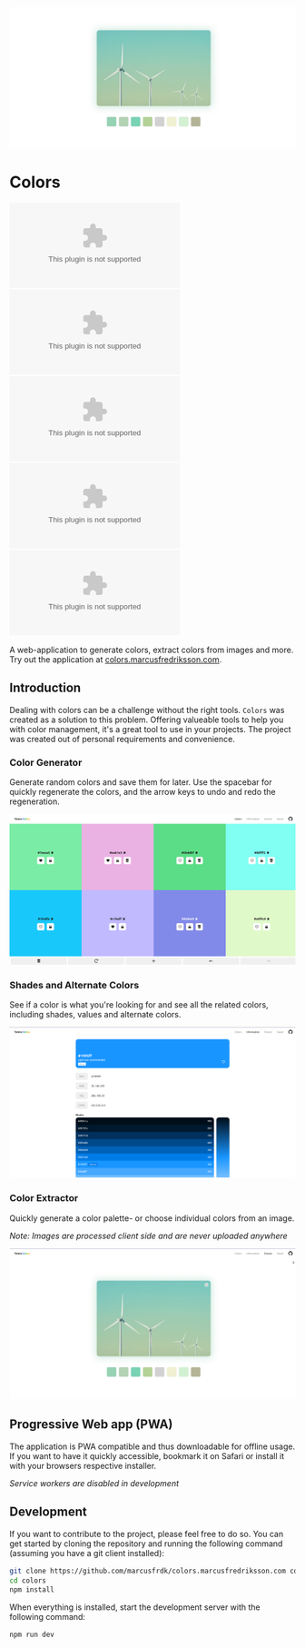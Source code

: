 ![Extractor](./assets/main.png)

# Colors

![top language](https://img.shields.io/github/languages/top/marcusfrdk/colors.marcusfredriksson.com)
![code size](https://img.shields.io/github/languages/code-size/marcusfrdk/colors.marcusfredriksson.com)
![last commit](https://img.shields.io/github/last-commit/marcusfrdk/colors.marcusfredriksson.com)
![issues](https://img.shields.io/github/issues/marcusfrdk/colors.marcusfredriksson.com)
![contributors](https://img.shields.io/github/contributors/marcusfrdk/colors.marcusfredriksson.com)

A web-application to generate colors, extract colors from images and more. Try out the application at [colors.marcusfredriksson.com](https://colors.marcusfredriksson.com).

## Introduction

Dealing with colors can be a challenge without the right tools. `Colors` was created as a solution to this problem. Offering valueable tools to help you with color management, it's a great tool to use in your projects. The project was created out of personal requirements and convenience.

### Color Generator

Generate random colors and save them for later. Use the spacebar for quickly regenerate the colors, and the arrow keys to undo and redo the regeneration.

![Homepage](./assets/home.png)

### Shades and Alternate Colors

See if a color is what you're looking for and see all the related colors, including shades, values and alternate colors.

![Shades](./assets/shades.png)

### Color Extractor

Quickly generate a color palette- or choose individual colors from an image.

_Note: Images are processed client side and are never uploaded anywhere_

![Extractor](./assets/extract.png)

## Progressive Web app (PWA)

The application is PWA compatible and thus downloadable for offline usage. If you want to have it quickly accessible, bookmark it on Safari or install it with your browsers respective installer.

_Service workers are disabled in development_

## Development

If you want to contribute to the project, please feel free to do so. You can get started by cloning the repository and running the following command (assuming you have a git client installed):

```bash
git clone https://github.com/marcusfrdk/colors.marcusfredriksson.com colors
cd colors
npm install
```

When everything is installed, start the development server with the following command:

```bash
npm run dev
```
